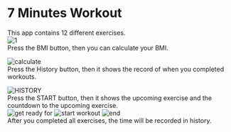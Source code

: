#  7 Minutes Workout  
This app contains 12 different exercises.   
![1](https://raw.githubusercontent.com/ConnorWuProjects/7-Minutes-Work-out/master/Screenshots%20of%207%20Minutes%20Workout/1.png?token=GHSAT0AAAAAABQ2RQ6LZPYHX656VVZH4MDCYRJRCVQ)    
Press the BMI button, then you can calculate your BMI.  

![calculate](https://raw.githubusercontent.com/ConnorWuProjects/7-Minutes-Work-out/master/Screenshots%20of%207%20Minutes%20Workout/calculate.png?token=GHSAT0AAAAAABQ2RQ6KEMYQ5YAQBDT5MNC2YRJRDMQ)    
Press the History button, then it shows the record of when you completed workouts.  

![HISTORY](https://raw.githubusercontent.com/ConnorWuProjects/7-Minutes-Work-out/master/Screenshots%20of%207%20Minutes%20Workout/HISTORY.png?token=GHSAT0AAAAAABQ2RQ6L4LPJHOVWNJTTSTKQYRJREAQ)    
Press the START button, then it shows the upcoming exercise and the countdown to the upcoming exercise.    
![get ready for](https://raw.githubusercontent.com/ConnorWuProjects/7-Minutes-Work-out/master/Screenshots%20of%207%20Minutes%20Workout/get%20ready%20for.png?token=GHSAT0AAAAAABQ2RQ6L7UHMVX4HZNXKE3TEYRJRFBA) 
![start workout](https://raw.githubusercontent.com/ConnorWuProjects/7-Minutes-Work-out/master/Screenshots%20of%207%20Minutes%20Workout/start%20workout.png?token=GHSAT0AAAAAABQ2RQ6KUUZ5W54DG5EXVWGMYRJRFRA) 
![end](https://raw.githubusercontent.com/ConnorWuProjects/7-Minutes-Work-out/master/Screenshots%20of%207%20Minutes%20Workout/end.png?token=GHSAT0AAAAAABQ2RQ6L5DJ4CKIM27VUTHK2YRJRGDA)    
After you completed all exercises, the time will be recorded in history.  

